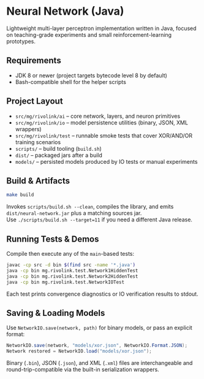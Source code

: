 # Neural Network (Java)

Lightweight multi-layer perceptron implementation written in Java, focused on
teaching-grade experiments and small reinforcement-learning prototypes.

## Requirements
- JDK 8 or newer (project targets bytecode level 8 by default)
- Bash-compatible shell for the helper scripts

## Project Layout
- `src/mg/rivolink/ai` – core network, layers, and neuron primitives
- `src/mg/rivolink/io` – model persistence utilities (binary, JSON, XML wrappers)
- `src/mg/rivolink/test` – runnable smoke tests that cover XOR/AND/OR training scenarios
- `scripts/` – build tooling (`build.sh`)
- `dist/` – packaged jars after a build
- `models/` – persisted models produced by IO tests or manual experiments

## Build & Artifacts
```bash
make build
```
Invokes `scripts/build.sh --clean`, compiles the library, and emits
`dist/neural-network.jar` plus a matching sources jar.  
Use `./scripts/build.sh --target=11` if you need a different Java release.

## Running Tests & Demos
Compile then execute any of the `main`-based tests:
```bash
javac -cp src -d bin $(find src -name '*.java')
java -cp bin mg.rivolink.test.Network1HiddenTest
java -cp bin mg.rivolink.test.Network2HiddenTest
java -cp bin mg.rivolink.test.NetworkIOTest
```
Each test prints convergence diagnostics or IO verification results to stdout.

## Saving & Loading Models
Use `NetworkIO.save(network, path)` for binary models, or pass an explicit
format:
```java
NetworkIO.save(network, "models/xor.json", NetworkIO.Format.JSON);
Network restored = NetworkIO.load("models/xor.json");
```
Binary (`.bin`), JSON (`.json`), and XML (`.xml`) files are interchangeable and
round-trip-compatible via the built-in serialization wrappers.
